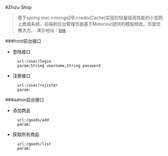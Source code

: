 #Zhizu Shop
>基于spring mvc＋mongoDB＋redis(Cache)实现的轻量级高性能的小型网上商城系统，前端和后台管理页面基于Metorinic提供的模版修改，页面优雅大方。
演示地址：[link](http://www.zhizus.com)


###front前台接口

- 登陆接口

		url:/user/login
		param:String username,String password
		

- 注册接口

		url:/user/rejister
		param:
		
		

###admin后台接口

	
- 添加商品

		url:/goods/add
		param:
		
- 获取所有商品

		url:/goods/list
		param:
